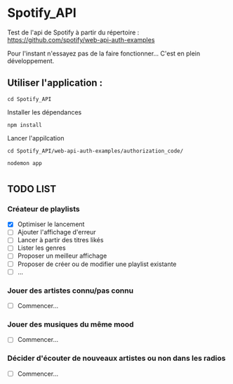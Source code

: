 
# Spotify_API
Test de l'api de Spotify à partir du répertoire : https://github.com/spotify/web-api-auth-examples

Pour l'instant n'essayez pas de la faire fonctionner... C'est en plein développement.

## Utiliser l'application :

`cd Spotify_API`

Installer les dépendances

`npm install`

Lancer l'appilcation

`cd Spotify_API/web-api-auth-examples/authorization_code/`

`nodemon app`

#


## TODO LIST

### Créateur de playlists
- [x] Optimiser le lancement
- [ ] Ajouter l'affichage d'erreur
- [ ] Lancer à partir des titres likés
- [ ] Lister les genres
- [ ] Proposer un meilleur affichage
- [ ] Proposer de créer ou de modifier une playlist existante
- [ ] ...
### Jouer des artistes connu/pas connu
- [ ] Commencer...
### Jouer des musiques du même mood
- [ ] Commencer...
### Décider d'écouter de nouveaux artistes ou non dans les radios
- [ ] Commencer...
